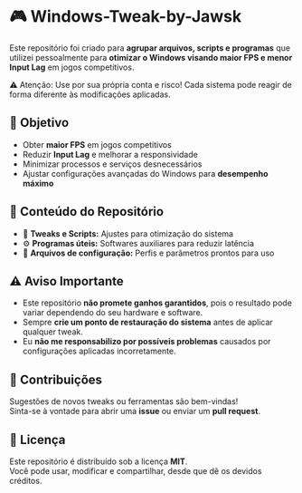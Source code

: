 <h1>🎮 Windows-Tweak-by-Jawsk</h1>

<p>Este repositório foi criado para <strong>agrupar arquivos, scripts e programas</strong> que utilizei pessoalmente para <strong>otimizar o Windows visando maior FPS e menor Input Lag</strong> em jogos competitivos.</p>

<div class="warning">
⚠️ Atenção: Use por sua própria conta e risco! Cada sistema pode reagir de forma diferente às modificações aplicadas.
</div>

<div class="section">
<h2>🚀 Objetivo</h2>
<ul>
  <li>Obter <strong>maior FPS</strong> em jogos competitivos</li>
  <li>Reduzir <strong>Input Lag</strong> e melhorar a responsividade</li>
  <li>Minimizar processos e serviços desnecessários</li>
  <li>Ajustar configurações avançadas do Windows para <strong>desempenho máximo</strong></li>
</ul>
</div>

<div class="section">
<h2>📂 Conteúdo do Repositório</h2>
<ul>
  <li>🔧 <strong>Tweaks e Scripts:</strong> Ajustes para otimização do sistema</li>
  <li>⚙️ <strong>Programas úteis:</strong> Softwares auxiliares para reduzir latência</li>
  <li>📜 <strong>Arquivos de configuração:</strong> Perfis e parâmetros prontos para uso</li>
</ul>
</div>

<div class="section">
<h2>⚠️ Aviso Importante</h2>
<ul>
  <li>Este repositório <strong>não promete ganhos garantidos</strong>, pois o resultado pode variar dependendo do seu hardware e software.</li>
  <li>Sempre <strong>crie um ponto de restauração do sistema</strong> antes de aplicar qualquer tweak.</li>
  <li>Eu <strong>não me responsabilizo por possíveis problemas</strong> causados por configurações aplicadas incorretamente.</li>
</ul>
</div>

<div class="section">
<h2>💬 Contribuições</h2>
<p>Sugestões de novos tweaks ou ferramentas são bem-vindas!<br>
Sinta-se à vontade para abrir uma <strong>issue</strong> ou enviar um <strong>pull request</strong>.</p>
</div>

<div class="section">
<h2>📜 Licença</h2>
<p>Este repositório é distribuído sob a licença <strong>MIT</strong>.<br>
Você pode usar, modificar e compartilhar, desde que dê os devidos créditos.</p>
</div>

</body>
</html>
